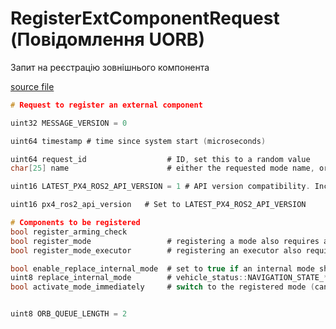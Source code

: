 # RegisterExtComponentRequest (Повідомлення UORB)

Запит на реєстрацію зовнішнього компонента

[source file](https://github.com/PX4/PX4-Autopilot/blob/main/msg/versioned/RegisterExtComponentRequest.msg)

```c
# Request to register an external component

uint32 MESSAGE_VERSION = 0

uint64 timestamp # time since system start (microseconds)

uint64 request_id                  # ID, set this to a random value
char[25] name                      # either the requested mode name, or component name

uint16 LATEST_PX4_ROS2_API_VERSION = 1 # API version compatibility. Increase this on a breaking semantic change. Changes to any message field are detected separately and do not require an API version change.

uint16 px4_ros2_api_version   # Set to LATEST_PX4_ROS2_API_VERSION

# Components to be registered
bool register_arming_check
bool register_mode                 # registering a mode also requires arming_check to be set
bool register_mode_executor        # registering an executor also requires a mode to be registered (which is the owned mode by the executor)

bool enable_replace_internal_mode  # set to true if an internal mode should be replaced
uint8 replace_internal_mode        # vehicle_status::NAVIGATION_STATE_*
bool activate_mode_immediately     # switch to the registered mode (can only be set in combination with an executor)


uint8 ORB_QUEUE_LENGTH = 2

```
